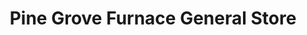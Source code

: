 ---
title: "Pine Grove Furnace General Store"
url: /gardners/pine-grove-furnace-general-store/
shop: Dorfladen
---